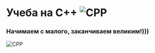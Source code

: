 # Учеба на С++ ![CPP](https://img.shields.io/badge/-C++-000000?style=for-the-badge&logo=C%2b%2b)
### Начимаем с малого, заканчиваем великим!)))

![CPP](https://img.shields.io/badge/-C++-000000?style=for-the-badge&logo=C%2b%2b)